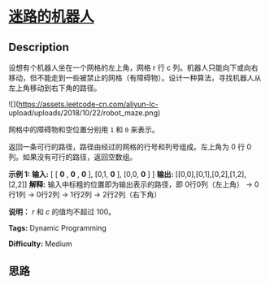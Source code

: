 # [迷路的机器人][title]

## Description

设想有个机器人坐在一个网格的左上角，网格 r 行 c
列。机器人只能向下或向右移动，但不能走到一些被禁止的网格（有障碍物）。设计一种算法，寻找机器人从左上角移动到右下角的路径。

![](https://assets.leetcode-cn.com/aliyun-lc-
upload/uploads/2018/10/22/robot_maze.png)

网格中的障碍物和空位置分别用 `1` 和 `0` 来表示。

返回一条可行的路径，路径由经过的网格的行号和列号组成。左上角为 0 行 0 列。如果没有可行的路径，返回空数组。

**示例  1:**
            **输入:** [      [ **0** , **0** , **0** ],      [0,1, **0** ],      [0,0, **0** ]    ]    **输出:** [[0,0],[0,1],[0,2],[1,2],[2,2]]    **解释:** 输入中标粗的位置即为输出表示的路径，即    0行0列（左上角） -> 0行1列 -> 0行2列 -> 1行2列 -> 2行2列（右下角）

**说明：** _r_  和 _c_ 的值均不超过 100。


**Tags:** Dynamic Programming

**Difficulty:** Medium

## 思路

[title]: https://leetcode-cn.com/problems/robot-in-a-grid-lcci
